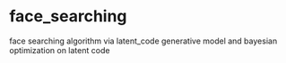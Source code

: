 # face_searching
face searching algorithm via latent_code generative model and bayesian optimization on latent code
